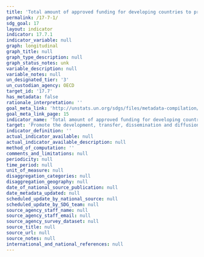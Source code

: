 ```yaml
---
title: 'Total amount of approved funding for developing countries to promote the development, transfer, dissemination and diffusion of environmentally sound technologies'
permalink: /17-7-1/
sdg_goal: 17
layout: indicator
indicator: 17.7.1
indicator_variable: null
graph: longitudinal
graph_title: null
graph_type_description: null
graph_status_notes: unk
variable_description: null
variable_notes: null
un_designated_tier: '3'
un_custodian_agency: OECD
target_id: '17.7'
has_metadata: false
rationale_interpretation: ''
goal_meta_link: 'http://unstats.un.org/sdgs/files/metadata-compilation/Metadata-Goal-17.pdf'
goal_meta_link_page: 15
indicator_name: 'Total amount of approved funding for developing countries to promote the development, transfer, dissemination and diffusion of environmentally sound technologies'
target: 'Promote the development, transfer, dissemination and diffusion of environmentally sound technologies to developing countries on favourable terms, including on concessional and preferential terms, as mutually agreed.'
indicator_definition: ''
actual_indicator_available: null
actual_indicator_available_description: null
method_of_computation: ''
comments_and_limitations: null
periodicity: null
time_period: null
unit_of_measure: null
disaggregation_categories: null
disaggregation_geography: null
date_of_national_source_publication: null
date_metadata_updated: null
scheduled_update_by_national_source: null
scheduled_update_by_SDG_team: null
source_agency_staff_name: null
source_agency_staff_email: null
source_agency_survey_dataset: null
source_title: null
source_url: null
source_notes: null
international_and_national_references: null
---
```

